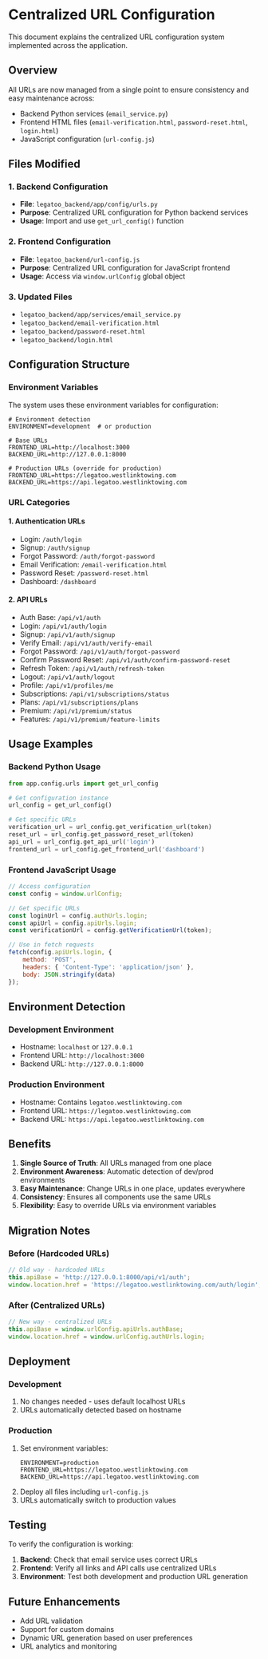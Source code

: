 # Centralized URL Configuration

This document explains the centralized URL configuration system implemented across the application.

## Overview

All URLs are now managed from a single point to ensure consistency and easy maintenance across:
- Backend Python services (`email_service.py`)
- Frontend HTML files (`email-verification.html`, `password-reset.html`, `login.html`)
- JavaScript configuration (`url-config.js`)

## Files Modified

### 1. Backend Configuration
- **File**: `legatoo_backend/app/config/urls.py`
- **Purpose**: Centralized URL configuration for Python backend services
- **Usage**: Import and use `get_url_config()` function

### 2. Frontend Configuration
- **File**: `legatoo_backend/url-config.js`
- **Purpose**: Centralized URL configuration for JavaScript frontend
- **Usage**: Access via `window.urlConfig` global object

### 3. Updated Files
- `legatoo_backend/app/services/email_service.py`
- `legatoo_backend/email-verification.html`
- `legatoo_backend/password-reset.html`
- `legatoo_backend/login.html`

## Configuration Structure

### Environment Variables
The system uses these environment variables for configuration:

```env
# Environment detection
ENVIRONMENT=development  # or production

# Base URLs
FRONTEND_URL=http://localhost:3000
BACKEND_URL=http://127.0.0.1:8000

# Production URLs (override for production)
FRONTEND_URL=https://legatoo.westlinktowing.com
BACKEND_URL=https://api.legatoo.westlinktowing.com
```

### URL Categories

#### 1. Authentication URLs
- Login: `/auth/login`
- Signup: `/auth/signup`
- Forgot Password: `/auth/forgot-password`
- Email Verification: `/email-verification.html`
- Password Reset: `/password-reset.html`
- Dashboard: `/dashboard`

#### 2. API URLs
- Auth Base: `/api/v1/auth`
- Login: `/api/v1/auth/login`
- Signup: `/api/v1/auth/signup`
- Verify Email: `/api/v1/auth/verify-email`
- Forgot Password: `/api/v1/auth/forgot-password`
- Confirm Password Reset: `/api/v1/auth/confirm-password-reset`
- Refresh Token: `/api/v1/auth/refresh-token`
- Logout: `/api/v1/auth/logout`
- Profile: `/api/v1/profiles/me`
- Subscriptions: `/api/v1/subscriptions/status`
- Plans: `/api/v1/subscriptions/plans`
- Premium: `/api/v1/premium/status`
- Features: `/api/v1/premium/feature-limits`

## Usage Examples

### Backend Python Usage

```python
from app.config.urls import get_url_config

# Get configuration instance
url_config = get_url_config()

# Get specific URLs
verification_url = url_config.get_verification_url(token)
reset_url = url_config.get_password_reset_url(token)
api_url = url_config.get_api_url('login')
frontend_url = url_config.get_frontend_url('dashboard')
```

### Frontend JavaScript Usage

```javascript
// Access configuration
const config = window.urlConfig;

// Get specific URLs
const loginUrl = config.authUrls.login;
const apiUrl = config.apiUrls.login;
const verificationUrl = config.getVerificationUrl(token);

// Use in fetch requests
fetch(config.apiUrls.login, {
    method: 'POST',
    headers: { 'Content-Type': 'application/json' },
    body: JSON.stringify(data)
});
```

## Environment Detection

### Development Environment
- Hostname: `localhost` or `127.0.0.1`
- Frontend URL: `http://localhost:3000`
- Backend URL: `http://127.0.0.1:8000`

### Production Environment
- Hostname: Contains `legatoo.westlinktowing.com`
- Frontend URL: `https://legatoo.westlinktowing.com`
- Backend URL: `https://api.legatoo.westlinktowing.com`

## Benefits

1. **Single Source of Truth**: All URLs managed from one place
2. **Environment Awareness**: Automatic detection of dev/prod environments
3. **Easy Maintenance**: Change URLs in one place, updates everywhere
4. **Consistency**: Ensures all components use the same URLs
5. **Flexibility**: Easy to override URLs via environment variables

## Migration Notes

### Before (Hardcoded URLs)
```javascript
// Old way - hardcoded URLs
this.apiBase = 'http://127.0.0.1:8000/api/v1/auth';
window.location.href = 'https://legatoo.westlinktowing.com/auth/login';
```

### After (Centralized URLs)
```javascript
// New way - centralized URLs
this.apiBase = window.urlConfig.apiUrls.authBase;
window.location.href = window.urlConfig.authUrls.login;
```

## Deployment

### Development
1. No changes needed - uses default localhost URLs
2. URLs automatically detected based on hostname

### Production
1. Set environment variables:
   ```env
   ENVIRONMENT=production
   FRONTEND_URL=https://legatoo.westlinktowing.com
   BACKEND_URL=https://api.legatoo.westlinktowing.com
   ```
2. Deploy all files including `url-config.js`
3. URLs automatically switch to production values

## Testing

To verify the configuration is working:

1. **Backend**: Check that email service uses correct URLs
2. **Frontend**: Verify all links and API calls use centralized URLs
3. **Environment**: Test both development and production URL generation

## Future Enhancements

- Add URL validation
- Support for custom domains
- Dynamic URL generation based on user preferences
- URL analytics and monitoring
